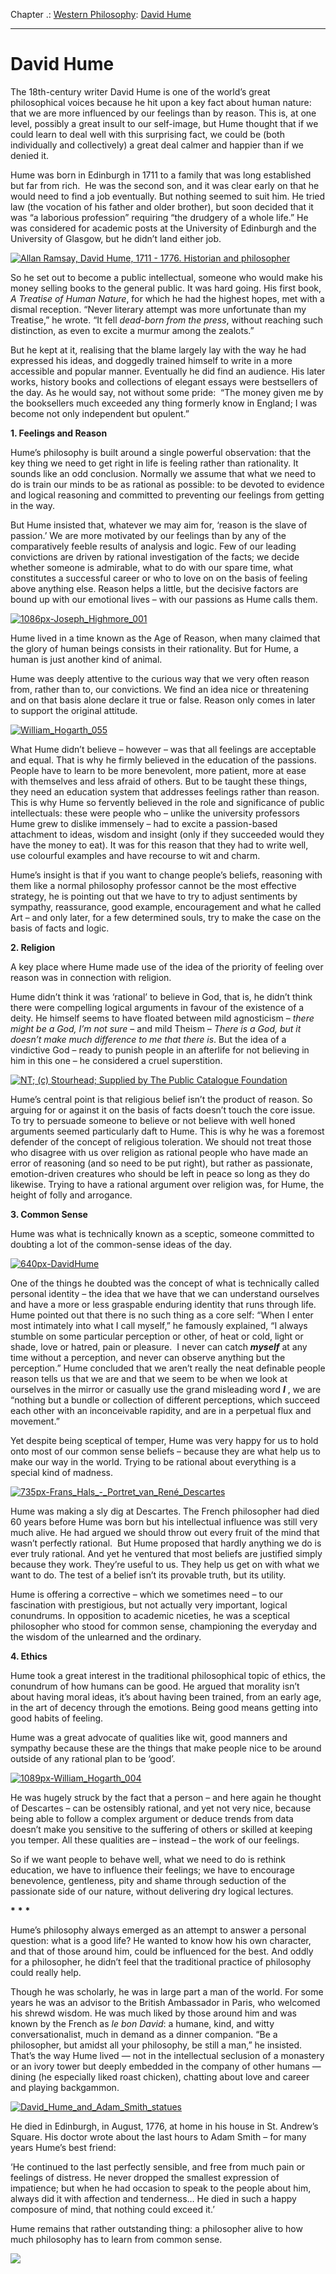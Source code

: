 Chapter .: [Western Philosophy](https://www.theschooloflife.com/thebookoflife/category/leisure/western-philosophy/): [David Hume](https://www.theschooloflife.com/thebookoflife/david-hume/)

* * *

# David Hume

The 18th-century writer David Hume is one of the world’s great philosophical voices because he hit upon a key fact about human nature: that we are more influenced by our feelings than by reason. This is, at one level, possibly a great insult to our self-image, but Hume thought that if we could learn to deal well with this surprising fact, we could be (both individually and collectively) a great deal calmer and happier than if we denied it.

Hume was born in Edinburgh in 1711 to a family that was long established but far from rich. &nbsp;He was the second son, and it was clear early on that he would need to find a job eventually. But nothing seemed to suit him. He tried law (the vocation of his father and older brother), but soon decided that it was “a laborious profession” requiring “the drudgery of a whole life.” He was considered for academic posts at the University of Edinburgh and the University of Glasgow, but he didn’t land either job.

[![Allan Ramsay, David Hume, 1711 - 1776. Historian and philosopher](https://www.theschooloflife.com/thebookoflife/wp-content/uploads/2016/04/Painting_of_David_Hume.jpg)](http://www.thebookoflife.org/wp-content/uploads/2016/04/Painting_of_David_Hume.jpg)

So he set out to become a public intellectual, someone who would make his money selling books to the general public. It was hard going. His first book, _A Treatise of Human Nature_, for which he had the highest hopes, met with a dismal reception. “Never literary attempt was more unfortunate than my Treatise,” he wrote. “It fell _dead-born from the press_, without reaching such distinction, as even to excite a murmur among the zealots.”

But he kept at it, realising that the blame largely lay with the way he had expressed his ideas, and doggedly trained himself to write in a more accessible and popular manner. Eventually he did find an audience. His later works, history books and collections of elegant essays were bestsellers of the day. As he would say, not without some pride: &nbsp;“The money given me by the booksellers much exceeded any thing formerly know in England; I was become not only independent but opulent.”

**1. Feelings and Reason**

Hume’s philosophy is built around a single powerful observation: that the key thing we need to get right in life is feeling rather than rationality. It sounds like an odd conclusion. Normally we assume that what we need to do is train our minds to be as rational as possible: to be devoted to evidence and logical reasoning and committed to preventing our feelings from getting in the way.

But Hume insisted that, whatever we may aim for, ‘reason is the slave of passion.’ We are more motivated by our feelings than by any of the comparatively feeble results of analysis and logic. Few of our leading convictions are driven by rational investigation of the facts; we decide whether someone is admirable, what to do with our spare time, what constitutes a successful career or who to love on on the basis of feeling above anything else. Reason helps a little, but the decisive factors are bound up with our emotional lives – with our passions as Hume calls them.

[![1086px-Joseph_Highmore_001](https://www.theschooloflife.com/thebookoflife/wp-content/uploads/2016/04/1086px-Joseph_Highmore_001.jpg)](http://www.thebookoflife.org/wp-content/uploads/2016/04/1086px-Joseph_Highmore_001.jpg)

Hume lived in a time known as the Age of Reason, when many claimed that the glory of human beings consists in their rationality. But for Hume, a human is just another kind of animal. &nbsp;

Hume was deeply attentive to the curious way that we very often reason from, rather than to, our convictions. We find an idea nice or threatening and on that basis alone declare it true or false. Reason only comes in later to support the original attitude. &nbsp;

[![William_Hogarth_055](https://www.theschooloflife.com/thebookoflife/wp-content/uploads/2016/04/William_Hogarth_055.jpg)](http://www.thebookoflife.org/wp-content/uploads/2016/04/William_Hogarth_055.jpg)

What Hume didn’t believe – however – was that all feelings are acceptable and equal. That is why he firmly believed in the education of the passions. People have to learn to be more benevolent, more patient, more at ease with themselves and less afraid of others. But to be taught these things, they need an education system that addresses feelings rather than reason. This is why Hume so fervently believed in the role and significance of public intellectuals: these were people who – unlike the university professors Hume grew to dislike immensely – had to excite a passion-based attachment to ideas, wisdom and insight (only if they succeeded would they have the money to eat). It was for this reason that they had to write well, use colourful examples and have recourse to wit and charm.

Hume’s insight is that if you want to change people’s beliefs, reasoning with them like a normal philosophy professor cannot be the most effective strategy, he is pointing out that we have to try to adjust sentiments by sympathy, reassurance, good example, encouragement and what he called Art – and only later, for a few determined souls, try to make the case on the basis of facts and logic.

**2. Religion**

A key place where Hume made use of the idea of the priority of feeling over reason was in connection with religion.

Hume didn’t think it was ‘rational’ to believe in God, that is, he didn’t think there were compelling logical arguments in favour of the existence of a deity. He himself seems to have floated between mild agnosticism – _there might be a God, I’m not sure_ – and mild Theism – _There is a God, but it doesn’t make much difference to me that there is_. But the idea of a vindictive God – ready to punish people in an afterlife for not believing in him in this one – he considered a cruel superstition.

[![NT; (c) Stourhead; Supplied by The Public Catalogue Foundation](https://www.theschooloflife.com/thebookoflife/wp-content/uploads/2016/04/Samuel_Woodforde_-_Lot_and_His_daughters_1782-1785.jpg)](http://www.thebookoflife.org/wp-content/uploads/2016/04/Samuel_Woodforde_-_Lot_and_His_daughters_1782-1785.jpg)

Hume’s central point is that religious belief isn’t the product of reason. So arguing for or against it on the basis of facts doesn’t touch the core issue. To try to persuade someone to believe or not believe with well honed arguments seemed particularly daft to Hume. This is why he was a foremost defender of the concept of religious toleration. We should not treat those who disagree with us over religion as rational people who have made an error of reasoning (and so need to be put right), but rather as passionate, emotion-driven creatures who should be left in peace so long as they do likewise. Trying to have a rational argument over religion was, for Hume, the height of folly and arrogance.

**3. Common Sense**

Hume was what is technically known as a sceptic, someone committed to doubting a lot of the common-sense ideas of the day.

[![640px-DavidHume](https://www.theschooloflife.com/thebookoflife/wp-content/uploads/2016/04/640px-DavidHume.jpg)](http://www.thebookoflife.org/wp-content/uploads/2016/04/640px-DavidHume.jpg)

One of the things he doubted was the concept of what is technically called personal identity – the idea that we have that we can understand ourselves and have a more or less graspable enduring identity that runs through life. Hume pointed out that there is no such thing as a core self: “When I enter most intimately into what I call myself,” he famously explained, “I always stumble on some particular perception or other, of heat or cold, light or shade, love or hatred, pain or pleasure. &nbsp;I never can catch **_myself_** at any time without a perception, and never can observe anything but the perception.” Hume concluded that we aren’t really the neat definable people reason tells us that we are and that we seem to be when we look at ourselves in the mirror or casually use the grand misleading word **_I_** , we are “nothing but a bundle or collection of different perceptions, which succeed each other with an inconceivable rapidity, and are in a perpetual flux and movement.”

Yet despite being sceptical of temper, Hume was very happy for us to hold onto most of our common sense beliefs – because they are what help us to make our way in the world. Trying to be rational about everything is a special kind of madness.

[![735px-Frans_Hals_-_Portret_van_René_Descartes](https://www.theschooloflife.com/thebookoflife/wp-content/uploads/2016/04/735px-Frans_Hals_-_Portret_van_Rene%CC%81_Descartes.jpg)](http://www.thebookoflife.org/wp-content/uploads/2016/04/735px-Frans_Hals_-_Portret_van_Rene%CC%81_Descartes.jpg)

Hume was making a sly dig at Descartes. The French philosopher had died 60 years before Hume was born but his intellectual influence was still very much alive. He had argued we should throw out every fruit of the mind that wasn’t perfectly rational. &nbsp;But Hume proposed that hardly anything we do is ever truly rational. And yet he ventured that most beliefs are justified simply because they work. They’re useful to us. They help us get on with what we want to do. The test of a belief isn’t its provable truth, but its utility.

Hume is offering a corrective – which we sometimes need – to our fascination with prestigious, but not actually very important, logical conundrums. In opposition to academic niceties, he was a sceptical philosopher who stood for common sense, championing the everyday and the wisdom of the unlearned and the ordinary.

**4. Ethics**

Hume took a great interest in the traditional philosophical topic of ethics, the conundrum of how humans can be good. He argued that morality isn’t about having moral ideas, it’s about having been trained, from an early age, in the art of decency through the emotions. Being good means getting into good habits of feeling.

Hume was a great advocate of qualities like wit, good manners and sympathy because these are the things that make people nice to be around outside of any rational plan to be ‘good’.

[![1089px-William_Hogarth_004](https://www.theschooloflife.com/thebookoflife/wp-content/uploads/2016/04/1089px-William_Hogarth_004.jpg)](http://www.thebookoflife.org/wp-content/uploads/2016/04/1089px-William_Hogarth_004.jpg)

He was hugely struck by the fact that a person – and here again he thought of Descartes – can be ostensibly rational, and yet not very nice, because being able to follow a complex argument or deduce trends from data doesn’t make you sensitive to the suffering of others or skilled at keeping you temper. All these qualities are – instead – the work of our feelings.

So if we want people to behave well, what we need to do is rethink education, we have to influence their feelings; we have to encourage benevolence, gentleness, pity and shame through seduction of the passionate side of our nature, without delivering dry logical lectures.

**\***  **\***  **\***

Hume’s philosophy always emerged as an attempt to answer a personal question: what is a good life? He wanted to know how his own character, and that of those around him, could be influenced for the best. And oddly for a philosopher, he didn’t feel that the traditional practice of philosophy could really help.

Though he was scholarly, he was in large part a man of the world. For some years he was an advisor to the British Ambassador in Paris, who welcomed his shrewd wisdom. He was much liked by those around him and was known by the French as _le bon David_: a humane, kind, and witty conversationalist, much in demand as a dinner companion. “Be a philosopher, but amidst all your philosophy, be still a man,” he insisted. That’s the way Hume lived — not in the intellectual seclusion of a monastery or an ivory tower but deeply embedded in the company of other humans — dining (he especially liked roast chicken), chatting about love and career and playing backgammon.

[![David_Hume_and_Adam_Smith_statues](https://www.theschooloflife.com/thebookoflife/wp-content/uploads/2016/04/David_Hume_and_Adam_Smith_statues.jpg)](http://www.thebookoflife.org/wp-content/uploads/2016/04/David_Hume_and_Adam_Smith_statues.jpg)

He died in Edinburgh, in August, 1776, at home in his house in St. Andrew’s Square. His doctor wrote about the last hours to Adam Smith – for many years Hume’s best friend:

‘He continued to the last perfectly sensible, and free from much pain or feelings of distress. He never dropped the smallest expression of impatience; but when he had occasion to speak to the people about him, always did it with affection and tenderness… He died in such a happy composure of mind, that nothing could exceed it.’

Hume remains that rather outstanding thing: a philosopher alive to how much philosophy has to learn from common sense.

[![](https://img.youtube.com/vi/HS52H_CqZLE/0.jpg)](https://www.youtube.com/embed/HS52H_CqZLE '')
